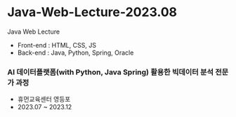 # Java-Web-Lecture-2023.08
Java Web Lecture
- Front-end : HTML, CSS, JS
- Back-end : Java, Python, Spring, Oracle

### AI 데이터플랫폼(with Python, Java Spring) 활용한 빅데이터 분석 전문가 과정 
- 휴먼교육센터 영등포
- 2023.07 ~ 2023.12
